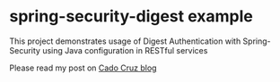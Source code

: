 spring-security-digest example
============================

This project demonstrates usage of Digest Authentication with Spring-Security using Java configuration in RESTful services

Please read my post on [Cado Cruz blog](http://www.cadocruz.com.br/segurança/2015/02/28/seguranca-autenticacao-digest-spring-security-servicos-restful.html)